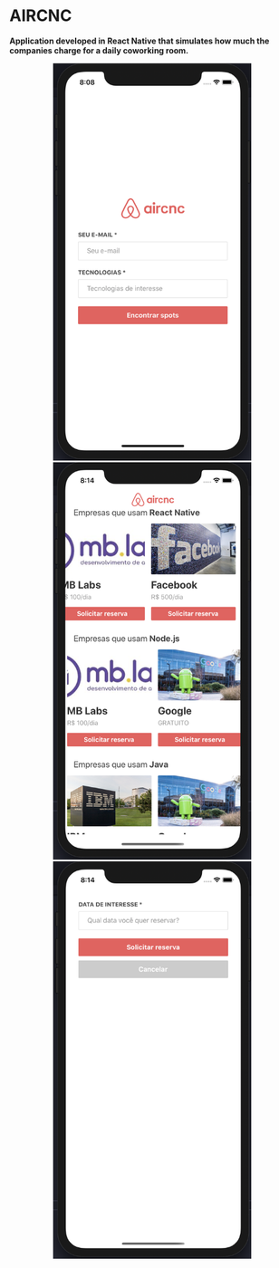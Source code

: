 # AIRCNC

<b>Application developed in React Native that simulates how much the companies charge for a daily coworking room.</b>

<p align="center">
  <img src="src/assets/GitHub/Login.png" height="702" width="350" alt="Login"/>
  <img src="src/assets/GitHub/List.png" height="702" width="350" alt="List"/>
  <img src="src/assets/GitHub/Book.png" height="702" width="350" alt="Book"/>
</p>